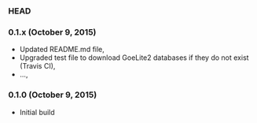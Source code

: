 ### HEAD

### 0.1.x (October 9, 2015)

  * Updated README.md file,
  * Upgraded test file to download GoeLite2 databases if they do not exist (Travis CI),
  * ...,


### 0.1.0 (October 9, 2015)

* Initial build
